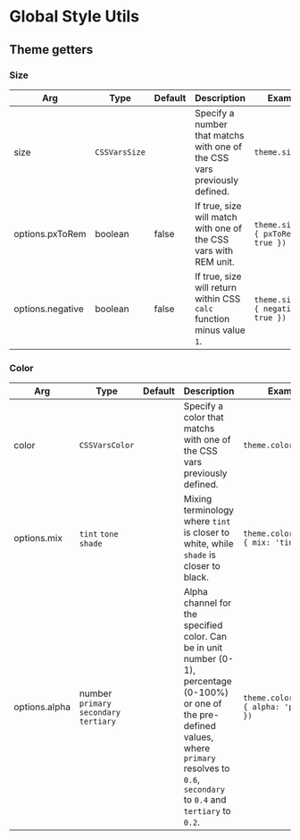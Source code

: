 # Global Style Utils

## Theme getters

### Size

| Arg              | Type          | Default | Description                                                               | Example                              |
| ---------------- | ------------- | ------- | ------------------------------------------------------------------------- | ------------------------------------ |
| size             | `CSSVarsSize` |         | Specify a number that matchs with one of the CSS vars previously defined. | `theme.size(16)`                     |
| options.pxToRem  | boolean       | false   | If true, size will match with one of the CSS vars with REM unit.          | `theme.size(16, { pxToRem: true })`  |
| options.negative | boolean       | false   | If true, size will return within CSS `calc` function minus value `1`.     | `theme.size(16, { negative: true })` |

### Color

| Arg           | Type                                    | Default | Description                                                                                                                                                                                                | Example                                      |
| ------------- | --------------------------------------- | ------- | ---------------------------------------------------------------------------------------------------------------------------------------------------------------------------------------------------------- | -------------------------------------------- |
| color         | `CSSVarsColor`                          |         | Specify a color that matchs with one of the CSS vars previously defined.                                                                                                                                   | `theme.color('main')`                        |
| options.mix   | `tint` `tone` `shade`                   |         | Mixing terminology where `tint` is closer to white, while `shade` is closer to black.                                                                                                                      | `theme.color('main', { mix: 'tint' })`       |
| options.alpha | number `primary` `secondary` `tertiary` |         | Alpha channel for the specified color. Can be in unit number (0-1), percentage (0-100%) or one of the pre-defined values, where `primary` resolves to `0.6`, `secondary` to `0.4` and `tertiary` to `0.2`. | `theme.color('main', { alpha: 'primary' }) ` |
